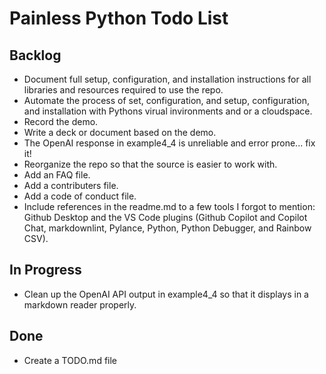 # Painless Python Todo List

## Backlog

- Document full setup, configuration, and installation instructions for all libraries and resources required to use the repo.
- Automate the process of set, configuration, and setup, configuration, and installation with Pythons virual invironments and or a cloudspace.
- Record the demo.
- Write a deck or document based on the demo.
- The OpenAI response in example4_4 is unreliable and error prone... fix it!
- Reorganize the repo so that the source is easier to work with.
- Add an FAQ file.
- Add a contributers file.
- Add a code of conduct file.
- Include references in the readme.md to a few tools I forgot to mention: Github Desktop and the VS Code plugins (Github Copilot and Copilot Chat, markdownlint, Pylance, Python, Python Debugger, and Rainbow CSV).

## In Progress

- Clean up the OpenAI API output in example4_4 so that it displays in a markdown reader properly.

## Done

- Create a TODO.md file